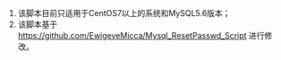 1. 该脚本目前只适用于CentOS7以上的系统和MySQL5.6版本；
2. 该脚本基于 https://github.com/EwigeveMicca/Mysql_ResetPasswd_Script 进行修改。